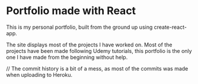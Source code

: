 # Portfolio made with React

This is my personal portfolio, built from the ground up using create-react-app.

The site displays most of the projects I have worked on. Most of the projects have been made following Udemy tutorials, this portfolio is the only one I have made from the beginning without help.


// The commit history is a bit of a mess, as most of the commits was made when uploading to Heroku. 
